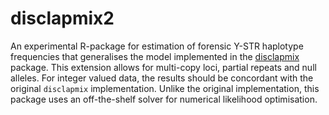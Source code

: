 # disclapmix2

An experimental R-package for estimation of forensic Y-STR haplotype frequencies that generalises the model implemented in the [disclapmix](https://github.com/mikldk/disclapmix) package. This extension allows for multi-copy loci, partial repeats and null alleles. For integer valued data, the results should be concordant with the original `disclapmix` implementation. Unlike the original implementation, this package uses an off-the-shelf solver for numerical likelihood optimisation.
